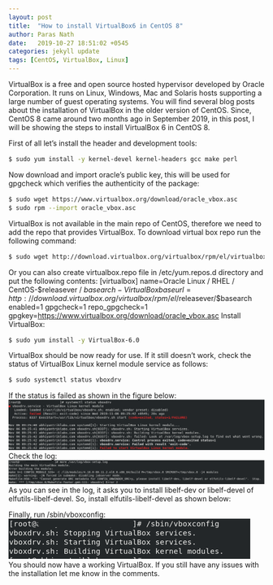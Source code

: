 ```yaml
---
layout: post
title:  "How to install VirtualBox6 in CentOS 8"
author: Paras Nath
date:   2019-10-27 18:51:02 +0545
categories: jekyll update
tags: [CentOS, VirtualBox, Linux]
---
```

VirtualBox is a free and open source hosted hypervisor developed by Oracle Corporation. It runs on Linux, Windows, Mac and Solaris hosts supporting a large number of guest operating systems. You will find several blog posts about the installation of VirtualBox in the older version of CentOS. Since, CentOS 8 came around two months ago in September 2019, in this post, I will be showing the steps to install VirtualBox 6 in CentOS 8.
<!--more-->
First of all let’s install the header and development tools:
```bash
$ sudo yum install -y kernel-devel kernel-headers gcc make perl
```
Now download and import oracle’s public key, this will be used for gpgcheck which verifies the authenticity of the package:
```bash
$ sudo wget https://www.virtualbox.org/download/oracle_vbox.asc
$ sudo rpm --import oracle_vbox.asc
```
VirtualBox is not available in the main repo of CentOS, therefore we need to add the repo that provides VirtualBox. To download virtual box repo run the following command:
```bash
$ sudo wget http://download.virtualbox.org/virtualbox/rpm/el/virtualbox.repo -O /etc/yum.repos.d/virtualbox.repo
```
Or you can also create virtualbox.repo file in /etc/yum.repos.d directory and put the following contents:
[virtualbox]
name=Oracle Linux / RHEL / CentOS-$releasever / $basearch - VirtualBox
baseurl=http://download.virtualbox.org/virtualbox/rpm/el/$releasever/$basearch
enabled=1
gpgcheck=1
repo_gpgcheck=1
gpgkey=https://www.virtualbox.org/download/oracle_vbox.asc
Install VirtualBox:
```bash
$ sudo yum install -y VirtualBox-6.0
```
VirtualBox should be now ready for use. If it still doesn’t work, check the status of VirtualBox Linux kernel module service as follows:
```bash
$ sudo systemctl status vboxdrv
```
If the status is failed as shown in the figure below:  
![VirtualBox status](/blog/assets/img/virtualbox-status.png)    
Check the log:  
![VirtualBox log](/blog/assets/img/virtualbox-log.png)  
As you can see in the log, it asks you to install libelf-dev or libelf-devel of elfutils-libelf-devel. So, install elfutils-libelf-devel as shown below:

Finally, run /sbin/vboxconfig:  
![vboxconfig](/blog/assets/img/vboxconfig.png)  
You should now have a working VirtualBox. If you still have any issues with the installation let me know in the comments.